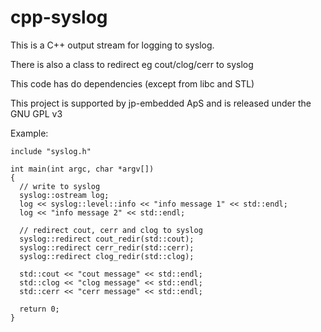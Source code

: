 # cpp-syslog

This is a C++ output stream for logging to syslog.

There is also a class to redirect eg cout/clog/cerr to syslog

This code has do dependencies (except from libc and STL)

This project is supported by jp-embedded ApS and is released under the GNU GPL v3

Example:

```
include "syslog.h"

int main(int argc, char *argv[]) 
{ 
  // write to syslog 
  syslog::ostream log; 
  log << syslog::level::info << "info message 1" << std::endl; 
  log << "info message 2" << std::endl;

  // redirect cout, cerr and clog to syslog
  syslog::redirect cout_redir(std::cout);
  syslog::redirect cerr_redir(std::cerr);
  syslog::redirect clog_redir(std::clog);

  std::cout << "cout message" << std::endl;
  std::clog << "clog message" << std::endl;
  std::cerr << "cerr message" << std::endl;

  return 0;
}
```
